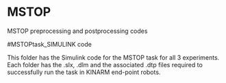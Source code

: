 # MSTOP
MSTOP preprocessing and postprocessing codes 

#MSTOPtask_SIMULINK code

This folder has the Simulink code for the MSTOP task for all 3 experiments. 
Each folder has the .slx, .dlm and the associated .dtp files required to successfully run the task in KINARM end-point robots.